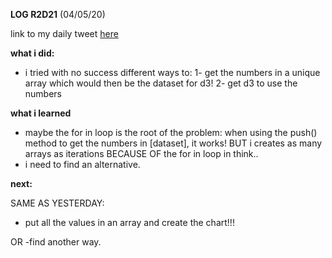 **LOG R2D21** (04/05/20)

link to my daily tweet [here](https://twitter.com/Nightcoder2/status/1257283170015346694)


**what i did:**

- i tried with no success different ways to: 
1- get the numbers in a unique array which would then be the dataset for d3! 
2- get d3 to use the numbers 


**what i learned**

- maybe the for in loop is the root of the problem: when using the push() method to get the numbers in [dataset], it works! BUT i creates as many arrays as iterations BECAUSE OF the for in loop in think..
- i need to find an alternative.


**next:**

SAME AS YESTERDAY:

- put all the values in an array and create the chart!!!

OR
-find another way.
